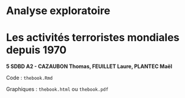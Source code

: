 # Analyse exploratoire
# Les activités terroristes mondiales depuis 1970
**5 SDBD A2 - CAZAUBON Thomas, FEUILLET Laure, PLANTEC Maël**

Code : `thebook.Rmd`

Graphiques : `thebook.html` ou `thebook.pdf`

